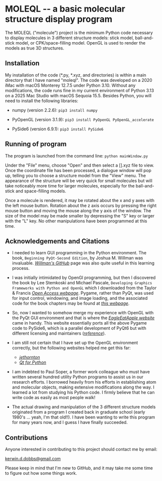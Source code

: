 # MOLEQL -- a basic molecular structure display program
The MOLEQL ("molecule") project is the minimum Python code necessary to display 
molecules in 3 different structure models: stick model, ball-and-stick model, or
CPK/space-filling model. OpenGL is used to render the models as true 3D structures.

## Installation

My installation of the code (*.py, *.xyz, and directories) is within a main 
directory that I have named "moleql". The code was developed on a 2020 iMac
with macOS Monterey 12.7.5 under Python 3.10. Without any modifications, the 
code runs fine in my current environment of Python 3.13 on a 2025 Mac Studio 
with macOS Sequoia 15.5. Besides Python, you will need to install the following 
libraries:

- numpy (version 2.2.6): `pip3 install numpy`

- PyOpenGL (version 3.1.9): `pip3 install PyOpenGL PyOpenGL_accelerate`

- PySide6 (version 6.9.1): `pip3 install PySide6`


## Running of program

The program is launched from the command line: `python mainWindow.py`

Under the "File" menu, choose "Open" and then select a [].xyz file to view. Once
the coordinate file has been processed, a dialogue window will pop up, telling you
to choose a structure model from the "View" menu. The appearance of the structure
will be very quick for small molecules but will take noticeably more time for larger
molecules, especially for the ball-and-stick and space-filling models. 

Once a molecule is rendered, it may be rotated about the x and y axes with the left mouse
button. Rotation about the z axis occurs by pressing the right mouse button and moving 
the mouse along the y axis of the window. The size of the model may be made smaller by
depressing the "S" key or larger with the "L" key. No other manipulations have been 
programmed at this time.


## Acknowledgements and Citations

- I needed to learn GUI programming in the Python environment. The book, `Beginning PyQt-Second Edition`,
  by Joshua M. Willman was invaluable. [*Willman's GitHub*](https://github.com/Apress/Beginning-PyQt--second-edition/tree/main) page was also quite
  useful in this learning process.

- I was initially intimidated by OpenGl programming, but then I discovered the book by
  Lee Stemkoski and Michael Pascale, `Developing Graphics Frameworks with Python and OpenGL` which I
  downloaded from the Taylor & Francis [*Open Access webpage*](https://www.taylorfrancis.com/books/oa-mono/10.1201/9781003181378/developing-graphics-frameworks-python-opengl-lee-stemkoski-michael-pascale). Pygame,
  rather than PyQt, was used for input control, windowing, and image loading, and the associated code
  for the book chapters may be found at [*this webpage*](https://github.com/ax-va/PyOpenGL-Pygame-Stemkoski-Pascale-2021).

- So, now I wanted to somehow merge my experience with OpenGL with the PyQt GUI environment and that is where
  the [*EagleEatApple website*](https://github.com/EagleEatApple/pyside6gl) came in handy. This website
  essentially ports all the above Pygame code to PySide6, which is a parallel development of PyQt6 but with
  different licensing and maintainers ([*reference*](https://www.pythonguis.com/faq/pyqt6-vs-pyside6/)).

- I am still not certain that I have set up the OpenGL environment correctly, but the following
  websites helped me get this far:
  - [*jethornton*](https://github.com/jethornton/pyqt6/tree/master)
  - [*Qt for Python*](https://doc.qt.io/qtforpython-6/)

- I am indebted to Paul Soper, a former work colleague who must have written several hundred utility
  Python programs to assist us in our research efforts. I borrowed heavily from his efforts in establishing
  atom and molecular objects, making extensive modifications along the way. I learned a lot from studying
  his Python code. I firmly believe that he can write code as easily as most people walk!

- The actual drawing and manipulation of the 3 different structure models originated from a program
  I created back in graduate school (early 1980's ... yeah, I'm that old!!). I have been wanting to write
  this program for many years now, and I guess I have finally succeeded. 

  
## Contributions

Anyone interested in contributing to this project should contact me by email:

kerwin.d.dobbs@gmail.com

Please keep in mind that I'm new to GitHub, and it may take me some
time to figure out how some things work.
